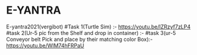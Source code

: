 # E-YANTRA
E-yantra2021(vergibot)
#Task 1(Turtle Sim) :- https://youtu.be/lZRzyf7zLP4
#task 2(Ur-5 pic from the Shelf and drop in container) :- 
#task 3(ur-5 Conveyor belt Pick and place by their matching color Box):-https://youtu.be/WlM74hFRPaU
